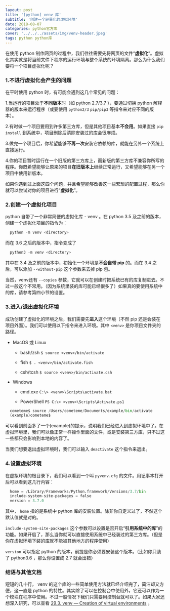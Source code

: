 ```yaml
---
layout: post
title: '[python] venv 库'
subtitle: '创建一个轻量化的虚拟环境'
date: 2018-08-07
categories: python官方库
cover: '../../../assets/img/venv-header.jpeg'
tags: python python库
---
```


在使用 python 制作网页的过程中，我们往往需要先将网页的文件“**虚拟化**”。虚拟化其实就是将当前文件下程序的运行环境与整个系统的环境隔离。那么为什么我们要将一个项目虚拟化呢？

### 1.不进行虚拟化会产生的问题

在平时使用 python 时，有可能会遇到这几个常见的问题：

1.当运行的项目处于**不同版本**时（如 python 2.7/3.7 ），要通过切换 python 解释器的版本来运行程序（或要使用 `python2/3` `pip/pip3` 等指令来对应不同的版本）。

2.有时做一个项目要用到许多第三方库，但是其他项目基本**不会用**。如果直接 `pip install` 到系统中，项目删除后清除安装过的库会很麻烦。

3.做完一个项目后，你希望能够**不再一次**安装它依赖的库，就能在另外一个系统上直接运行。

4.你的项目暂时运行在一个旧版的第三方库上，而新版的第三方库不兼容你所写的程序。你既希望能够让原来的项目**在旧版本上**继续正常运行，又希望能够在另一个项目中使用新版本。

如果你遇到过上面这四个问题，并且希望能够改善这一些繁琐的配置过程，那么你就可以尝试对你的项目进行“**虚拟化**”。

### 2.创建一个虚拟化项目

python 自带了一个非常简便的虚拟化库 - venv 。在 python 3.5 及之前的版本，创建一个虚拟化项目的指令为：

```python
  python -m venv <directory>
```

而在 3.6 之后的版本中，指令变成了

```python
  python3 -m venv <directory>
```

其中在 3.4 及之前的版本中，初始化一个环境是**不会自带 pip** 的。而在 3.4 之后，可以添加 `--without-pip` 这个参数来去掉 pip 包。

当然，venv还有 `--copies` 参数，它就可以在创建时把系统已有的库复制进去。不过一般这个不常用。（因为系统里装的库可能已经很多了）如果真的要使用系统中的库，请参考第四小节的设置。

### 3.进入/退出虚拟化环境

成功创建了虚拟化的环境之后，我们需要先**进入**这个环境（不然 pip 还是会装在项目外面）。我们可以使用以下指令来进入环境。其中 `<venv>` 是你项目文件夹的路径。


- MacOS 或 Linux

  - bash/zsh	`$ source <venv>/bin/activate`

  - fish	`$ . <venv>/bin/activate.fish`
  
  - csh/tcsh	`$ source <venv>/bin/activate.csh`

- Windows

  - cmd.exe	`C:\> <venv>\Scripts\activate.bat`

  - PowerShell	`PS C:\> <venv>\Scripts\Activate.ps1`
  
```python
  cometeme$ source /Users/cometeme/Documents/example/bin/activate
  (example)cometeme$ 
```

可以看到前面多了一个(example)的提示，说明我们已经进入到虚拟环境中了。在虚拟环境里，我们可以像正常一样操作里面的文件，或是安装第三方库，只不过这一些都只会影响到本地的内容了。

当我们想要退出虚拟环境时，我们可以输入 `deactivate` 这个指令来退出。

### 4.设置虚拟环境

在虚拟环境的根目录下，我们可以看到一个叫 `pyvenv.cfg` 的文件。用记事本打开后可以看到这几行内容：

```python
  home = /Library/Frameworks/Python.framework/Versions/3.7/bin
  include-system-site-packages = false
  version = 3.7.0
```

其中， `home` 指的是系统中 python 库的安装位置。除非你自定义过了，不然这个默认值就是对的。

`include-system-site-packages` 这个参数可以设置是否开启“**引用系统中的库**”的功能。如果开启了，那么当你就可以直接使用系统中已经装过的第三方库。（但是你在虚拟环境下装的库就不能被其他地方的程序使用）

`version` 可以指定 python 的版本，前提是你必须要安装这个版本。（比如你只装了 python3.6 ，那么你设置成 2.7 就会出错）

### 结语与其他文档

短短的几十行， venv 的这个库的一些简单使用方法就已经介绍完了，简洁却又方便，这一直是 python 的特性。其实除了可以在控制台中使用外，它还可以作为一个模块在程序中使用。不过一般情况下我们只需要用控制台就可以了。如果大家还想深入研究，可以查看 [29.3. venv — Creation of virtual environments](https://docs.python.org/3/library/venv.html) 。








